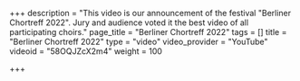 +++
description = "This video is our announcement of the festival \"Berliner Chortreff 2022\". Jury and audience voted it the best video of all participating choirs."
page_title = "Berliner Chortreff 2022"
tags = []
title = "Berliner Chortreff 2022"
type = "video"
video_provider = "YouTube"
videoid = "58OQJZcX2m4"
weight = 100

+++
